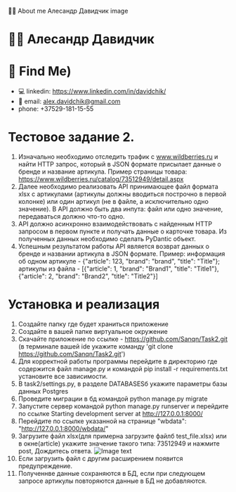 👨‍💻 About me
Алесандр Давидчик
image
# 👨‍💻 Алесандр Давидчик

# 🧐 Find Me)
* 💻 linkedin: https://www.linkedin.com/in/davidchik/
* 📧 email: alex.davidchik@gmail.com
* phone: +37529-181-15-55

# Тестовое задание 2.
1. Изначально необходимо отследить трафик с www.wildberries.ru и найти HTTP
запрос, который в JSON формате присылает данные о бренде и название
артикула. Пример страницы товара:
https://www.wildberries.ru/catalog/73512949/detail.aspx
2. Далее необходимо реализовать API принимающее файл формата xlsx с
артикулами (артикулы должны вводиться построчно в первой колонке) или
один артикул (не в файле, а исключительно одно значение). В API должно быть
два инпута: файл или одно значение, передаваться должно что-то одно.
3. API должно асинхронно взаимодействовать с найденным HTTP запросом в
первом пункте и получать данные о карточке товара. Из полученных данных
необходимо сделать PyDantic объект.
4. Успешным результатом работы API является возврат данных о бренде и
названии артикула в JSON формате. Пример: информация об одном артикуле -
{"article": 123, "brand": "brand", "title": "Title"}; артикулы из файла - [{"article": 1,
"brand": "Brand1", "title": "Title1"}, {"article": 2, "brand": "Brand2", "title": "Title2"}]

# Установка и реализация

1. Создайте папку где будет храниться приложение
2. Создайте в вашей папке виртуальное окружение
3. Скачайте приложение по ссылке - https://github.com/Sanqn/Task2.git
   (в терминале вашей ide укажите команду 'git clone https://github.com/Sanqn/Task2.git')
4. Для корректной работы программы перейдите в директорию где содержится файл manage.py и 
   командой pip install -r requirements.txt установите все зависимости. 
5. В task2/settings.py, в разделе DATABASESб укажите параметры базы данных Postgres
6. Проведите миграции в бд командой python manage.py migrate
7. Запустите сервер командой python manage.py runserver и перейдите по ссылке 
   Starting development server at http://127.0.0.1:8000/
8. Перейдите по ссылке указанной на странице "wbdata": "http://127.0.0.1:8000/wbdata/"
9. Загрузите файл xlsx(для примерна загрузите файлб test_file.xlsx) или в окне(article) укажите 
   значение такого типа: 73512949 и нажмите post, Дождитесь ответа.
   ![Image text](https://i.ibb.co/hC1fKbq/Screen1.png)
10. Если загрузить файл с другим расширением появится предупреждение.
11. Полученнве данные сохраняются в БД, если при следующем запросе артикулы повторяются данные в БД не добавляются.
